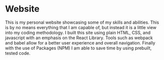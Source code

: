 # Website

This is my personal website showcasing some of my skills and abilities. This is by no means everything that I am capable of, but instead it is a little view into my coding methodology. I built this site using plain HTML, CSS, and javascript with an emphasis on the React Library. Tools such as webpack and babel allow for a better user experience and overall navigation. Finally with the use of Packages (NPM) I am able to save time by using prebuilt, tested code.
